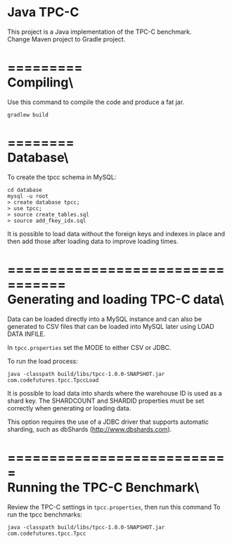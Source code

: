 Java TPC-C
==========

This project is a Java implementation of the TPC-C benchmark.\
Change Maven project to Gradle project.

=========\
Compiling\
=========

Use this command to compile the code and produce a fat jar.

```
gradlew build
```

========\
Database\
========

To create the tpcc schema in MySQL:

```
cd database
mysql -u root
> create database tpcc;
> use tpcc;
> source create_tables.sql
> source add_fkey_idx.sql
```

It is possible to load data without the foreign keys and indexes in place and then add those
after loading data to improve loading times.

=================================\
Generating and loading TPC-C data\
=================================

Data can be loaded directly into a MySQL instance and can also be generated to CSV files that
can be loaded into MySQL later using LOAD DATA INFILE.

In `tpcc.properties` set the MODE to either CSV or JDBC.

To run the load process:

```
java -classpath build/libs/tpcc-1.0.0-SNAPSHOT.jar com.codefutures.tpcc.TpccLoad
```

It is possible to load data into shards where the warehouse ID is used as a shard key. The
SHARDCOUNT and SHARDID properties must be set correctly when generating or loading data.

This option requires the use of a JDBC driver that supports automatic sharding, such as
dbShards (http://www.dbshards.com).

===========================\
Running the TPC-C Benchmark\
===========================

Review the TPC-C settings in `tpcc.properties`, then run this command To run the tpcc benchmarks:

```
java -classpath build/libs/tpcc-1.0.0-SNAPSHOT.jar com.codefutures.tpcc.Tpcc
```
